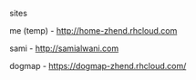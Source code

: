 sites 

me (temp) - http://home-zhend.rhcloud.com

sami - http://samialwani.com

dogmap - https://dogmap-zhend.rhcloud.com/

